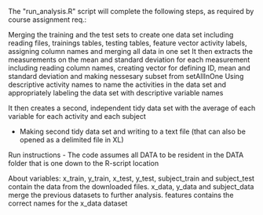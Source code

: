 The "run_analysis.R" script will complete the following steps, as required by course assignment req.:

Merging the training and the test sets to create one data set including reading files, trainings tables, testing tables, feature vector
activity labels, assigning column names and merging all data in one set
It then extracts the measurements on the mean and standard deviation for each measurement including reading column names, creating vector for defining ID, mean and standard deviation and making nessesary subset from setAllInOne
Using descriptive activity names to name the activities in the data set and appropriately labeling the data set with descriptive variable names

It then creates a second, independent tidy data set with the average of each variable for each activity and each subject
- Making second tidy data set and writing to a text file (that can also be opened as a delimited file in XL)

Run instructions - 
The code assumes all DATA to  be resident  in the DATA folder that is one down to the R-script location

About variables:
x_train, y_train, x_test, y_test, subject_train and subject_test contain the data from the downloaded files.
x_data, y_data and subject_data merge the previous datasets to further analysis.
features contains the correct names for the x_data dataset